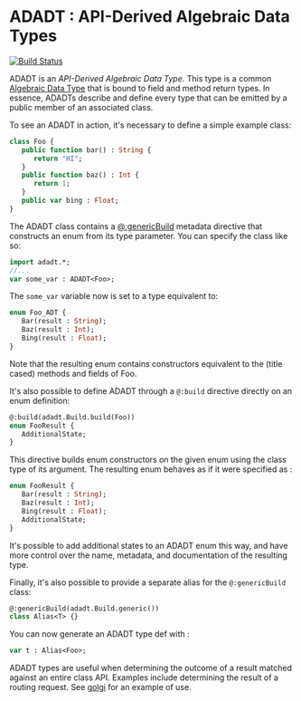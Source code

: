 # ADADT : API-Derived Algebraic Data Types
[![Build Status](https://travis-ci.org/jdonaldson/adadt.svg?branch=master)](https://travis-ci.org/jdonaldson/adadt)

ADADT is an *API-Derived Algebraic Data Type*.  This type is a common [Algebraic
Data Type](https://en.wikipedia.org/wiki/Algebraic_data_type) that is bound to
field and method return types.  In essence, ADADTs describe and define every type
that can be emitted by a public member of an associated class.

To see an ADADT in action, it's necessary to define a simple example class:

```haxe
class Foo {
   public function bar() : String {
      return "HI";
   }
   public function baz() : Int {
      return 1;
   }
   public var bing : Float;
}
```

The ADADT class contains a
[@:genericBuild](https://haxe.org/manual/macro-generic-build.html) metadata
directive that constructs an enum from its type parameter.  You can specify the
class like so:

```haxe
import adadt.*;
//...
var some_var : ADADT<Foo>;
```

The `some_var` variable now is set to a type equivalent to:

```haxe
enum Foo_ADT {
   Bar(result : String);
   Baz(result : Int);
   Bing(result : Float);
}
```

Note that the resulting enum contains constructors equivalent to the (title
cased) methods and fields of Foo.

It's also possible to define ADADT through a `@:build` directive directly on an
enum definition:

```haxe
@:build(adadt.Build.build(Foo))
enum FooResult {
   AdditionalState;
}
```
This directive builds enum constructors on the given enum using the class type
of its argument.  The resulting enum behaves as if it were specified as :

```haxe
enum FooResult {
   Bar(result : String);
   Baz(result : Int);
   Bing(result : Float);
   AdditionalState;
}
```


It's possible to add additional states to an ADADT enum this way, and have more
control over the name, metadata, and documentation of the resulting type.

Finally, it's also possible to provide a separate alias for the `@:genericBuild`
class:

```haxe
@:genericBuild(adadt.Build.generic())
class Alias<T> {}

```

You can now generate an ADADT type def with :

```haxe
var t : Alias<Foo>;
```


ADADT types are useful when determining the outcome of a result matched against
an entire class API.  Examples include determining the result of a routing
request.  See [golgi](https://github.com/jdonaldson/golgi) for an example of
use.


